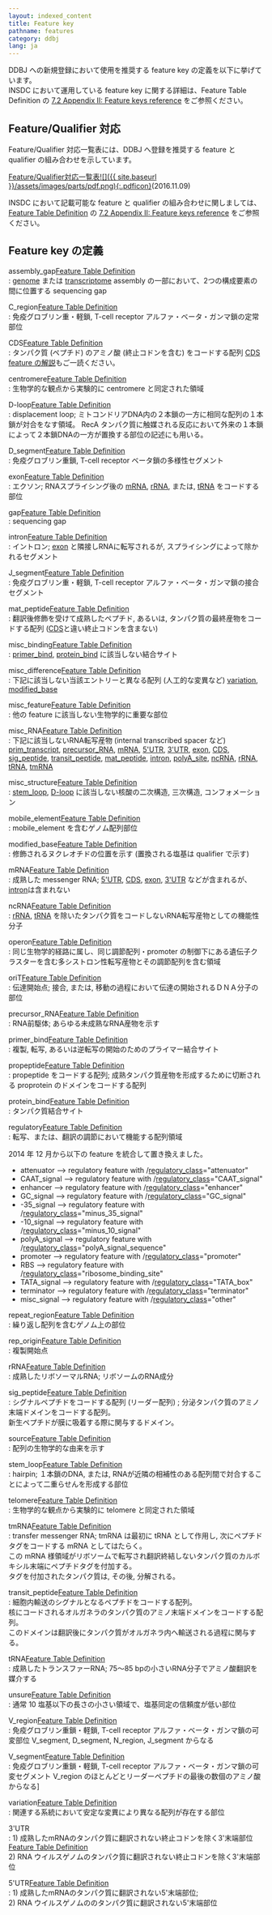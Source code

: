 ```yaml
---
layout: indexed_content
title: Feature key
pathname: features
category: ddbj
lang: ja
---
```


DDBJ への新規登録において使用を推奨する feature key の定義を以下に挙げています。  
INSDC において運用している feature key に関する詳細は、Feature Table Definition の [7.2 Appendix II: Feature keys reference](/ddbj/full_index.html#7.2) をご参照ください。

## Feature/Qualifier 対応 <a name="usage"></a>

Feature/Qualifier 対応一覧表には、DDBJ へ登録を推奨する feature と qualifier の組み合わせを示しています。

[Feature/Qualifier対応一覧表![]({{ site.baseurl }}/assets/images/parts/pdf.png){:.pdficon}](/files/pdf/ddbj/fq-j.pdf)(2016.11.09)

INSDC において記載可能な feature と qualifier の組み合わせに関しましては、[Feature Table Definition](/ddbj/full_index.html) の [7.2 Appendix II: Feature keys reference](/ddbj/full_index.html#7.2) をご参照ください。

## Feature key の定義

assembly\_gap<span class="right-alignment">[Feature Table Definition](/ddbj/full_index.html#assembly_gap)</span>  
: [genome](/ddbj/genome-j.html) または [transcriptome](/ddbj/transcriptome-j.html) assembly の一部において、2つの構成要素の間に位置する sequencing gap

C\_region<span class="right-alignment">[Feature Table Definition](/ddbj/full_index.html#C_region)</span>  
: 免疫グロブリン重・軽鎖, T-cell receptor アルファ・ベータ・ガンマ鎖の定常部位
  
CDS<span class="right-alignment">[Feature Table Definition](/ddbj/full_index.html#fCDS)</span>  
: タンパク質 (ペプチド) のアミノ酸 (終止コドンを含む) をコードする配列 [CDS feature の解説](/ddbj/cds-j.html)もご一読ください。

centromere<span class="right-alignment">[Feature Table Definition](/ddbj/full_index.html#centromere)</span>  
: 生物学的な観点から実験的に centromere と同定された領域

D-loop<span class="right-alignment">[Feature Table Definition](/ddbj/full_index.html#D-loop)</span>  
: displacement loop; ミトコンドリアDNA内の２本鎖の一方に相同な配列の１本鎖が対合をなす領域。 RecA タンパク質に触媒される反応において外来の１本鎖によって２本鎖DNAの一方が置換する部位の記述にも用いる。

D\_segment<span class="right-alignment">[Feature Table Definition](/ddbj/full_index.html#D_segment)</span>  
: 免疫グロブリン重鎖, T-cell receptor ベータ鎖の多様性セグメント

exon<span class="right-alignment">[Feature Table Definition](/ddbj/full_index.html#exon)</span>  
: エクソン; RNAスプライシング後の [mRNA](/ddbj/full_index.html#mRNA), [rRNA](/ddbj/full_index.html#rRNA), または, [tRNA](/ddbj/full_index.html#tRNA) をコードする部位

gap<span class="right-alignment">[Feature Table Definition](/ddbj/full_index.html#gap)</span>  
: sequencing gap

intron<span class="right-alignment">[Feature Table Definition](/ddbj/full_index.html#intron)</span>  
: イントロン; [exon](/ddbj/full_index.html#exon) と隣接しRNAに転写されるが, スプライシングによって除かれるセグメント

J\_segment<span class="right-alignment">[Feature Table Definition](/ddbj/full_index.html#J_segment)</span>  
: 免疫グロブリン重・軽鎖, T-cell receptor アルファ・ベータ・ガンマ鎖の接合セグメント

mat\_peptide<span class="right-alignment">[Feature Table Definition](/ddbj/full_index.html#mat_peptide)</span>  
: 翻訳後修飾を受けて成熟したペプチド, あるいは, タンパク質の最終産物をコードする配列 ([CDS](/ddbj/full_index.html#fCDS)と違い終止コドンを含まない)

misc\_binding<span class="right-alignment">[Feature Table Definition](/ddbj/full_index.html#misc_binding)</span>  
: [primer\_bind](/ddbj/full_index.html#primer_bind), [protein\_bind](/ddbj/full_index.html#protein_bind) に該当しない結合サイト

misc\_difference<span class="right-alignment">[Feature Table Definition](/ddbj/full_index.html#misc_difference)</span>  
: 下記に該当しない当該エントリーと異なる配列 (人工的な変異など) [variation](/ddbj/full_index.html#variation), [modified\_base](/ddbj/full_index.html#modified_base)

misc\_feature<span class="right-alignment">[Feature Table Definition](/ddbj/full_index.html#misc_feature)</span>  
: 他の feature に該当しない生物学的に重要な部位

misc\_RNA<span class="right-alignment">[Feature Table Definition](/ddbj/full_index.html#misc_RNA)</span>  
: 下記に該当しないRNA転写産物 (internal transcribed spacer など)<br>[prim\_transcript](/ddbj/full_index.html#prim_transcript), [precursor\_RNA](/ddbj/full_index.html#precursor_RNA), [mRNA](/ddbj/full_index.html#mRNA), [5'UTR](/ddbj/full_index.html#5UTR), [3'UTR](/ddbj/full_index.html#3UTR), [exon](/ddbj/full_index.html#exon), [CDS](/ddbj/full_index.html#fCDS), [sig\_peptide](/ddbj/full_index.html#sig_peptide), [transit\_peptide](/ddbj/full_index.html#transit_peptide), [mat\_peptide](/ddbj/full_index.html#mat_peptide), [intron](/ddbj/full_index.html#intron), [polyA\_site](/ddbj/full_index.html#polyA_site), [ncRNA](/ddbj/full_index.html#ncRNA), [rRNA](/ddbj/full_index.html#rRNA), [tRNA](/ddbj/full_index.html#tRNA), [tmRNA](/ddbj/full_index.html#tmRNA)

misc\_structure<span class="right-alignment">[Feature Table Definition](/ddbj/full_index.html#misc_structure)</span>  
: [stem\_loop](/ddbj/full_index.html#stem_loop), [D-loop](/ddbj/full_index.html#D-loop) に該当しない核酸の二次構造, 三次構造, コンフォメーション

mobile\_element<span class="right-alignment">[Feature Table Definition](/ddbj/full_index.html#mobile_element)</span>  
: mobile\_element を含むゲノム配列部位

modified\_base<span class="right-alignment">[Feature Table Definition](/ddbj/full_index.html#modified_base)</span>  
: 修飾されるヌクレオチドの位置を示す (置換される塩基は qualifier で示す)

mRNA<span class="right-alignment">[Feature Table Definition](/ddbj/full_index.html#mRNA)</span>  
: 成熟した messenger RNA; [5'UTR](/ddbj/full_index.html#5UTR), [CDS](/ddbj/full_index.html#fCDS), [exon](/ddbj/full_index.html#exon), [3'UTR](/ddbj/full_index.html#3UTR) などが含まれるが、[intron](/ddbj/full_index.html#intron)は含まれない

ncRNA<span class="right-alignment">[Feature Table Definition](/ddbj/full_index.html#ncRNA)</span>  
: [rRNA](/ddbj/full_index.html#rRNA), [tRNA](/ddbj/full_index.html#tRNA) を除いたタンパク質をコードしないRNA転写産物としての機能性分子

operon<span class="right-alignment">[Feature Table Definition](/ddbj/full_index.html#operon)</span>  
: 同じ生物学的経路に属し、同じ調節配列・promoter の制御下にある遺伝子クラスターを含む多シストロン性転写産物とその調節配列を含む領域

oriT<span class="right-alignment">[Feature Table Definition](/ddbj/full_index.html#oriT)</span>  
: 伝達開始点; 接合, または, 移動の過程において伝達の開始されるＤＮＡ分子の部位

precursor\_RNA<span class="right-alignment">[Feature Table Definition](/ddbj/full_index.html#precursor_RNA)</span>  
: RNA前駆体; あらゆる未成熟なRNA産物を示す

primer\_bind<span class="right-alignment">[Feature Table Definition](/ddbj/full_index.html#primer_bind)</span>  
: 複製, 転写, あるいは逆転写の開始のためのプライマー結合サイト

propeptide<span class="right-alignment">[Feature Table Definition](/ddbj/full_index.html#propeptide)</span>  
: propeptide をコードする配列; 成熟タンパク質産物を形成するために切断される proprotein のドメインをコードする配列

protein\_bind<span class="right-alignment">[Feature Table Definition](/ddbj/full_index.html#protein_bind)</span>  
: タンパク質結合サイト

regulatory<span class="right-alignment">[Feature Table Definition](/ddbj/full_index.html#regulatory)</span>  
: 転写、または、翻訳の調節において機能する配列領域

2014 年 12 月から以下の feature を統合して置き換えました。
- attenuator --> regulatory feature with /[regulatory_class](/ddbj/qualifiers.html#regulatory_class)="attenuator"
- CAAT_signal --> regulatory feature with /[regulatory_class](/ddbj/qualifiers.html#regulatory_class)="CAAT_signal"
- enhancer --> regulatory feature with /[regulatory_class](/ddbj/qualifiers.html#regulatory_class)="enhancer"
- GC_signal --> regulatory feature with /[regulatory_class](/ddbj/qualifiers.html#regulatory_class)="GC_signal"
- -35_signal --> regulatory feature with /[regulatory_class](/ddbj/qualifiers.html#regulatory_class)="minus_35_signal"
- -10_signal --> regulatory feature with /[regulatory_class](/ddbj/qualifiers.html#regulatory_class)="minus_10_signal"
- polyA_signal --> regulatory feature with /[regulatory_class](/ddbj/qualifiers.html#regulatory_class)="polyA_signal_sequence"
- promoter --> regulatory feature with /[regulatory_class](/ddbj/qualifiers.html#regulatory_class)="promoter"
- RBS --> regulatory feature with /[regulatory_class](/ddbj/qualifiers.html#regulatory_class)="ribosome_binding_site"
- TATA_signal --> regulatory feature with /[regulatory_class](/ddbj/qualifiers.html#regulatory_class)="TATA_box"
- terminator --> regulatory feature with /[regulatory_class](/ddbj/qualifiers.html#regulatory_class)="terminator"
- misc_signal --> regulatory feature with /[regulatory_class](/ddbj/qualifiers.html#regulatory_class)="other"


repeat\_region<span class="right-alignment">[Feature Table Definition](/ddbj/full_index.html#repeat_region)</span>  
: 繰り返し配列を含むゲノム上の部位

rep\_origin<span class="right-alignment">[Feature Table Definition](/ddbj/full_index.html#rep_origin)</span>  
: 複製開始点

rRNA<span class="right-alignment">[Feature Table Definition](/ddbj/full_index.html#rRNA)</span>  
: 成熟したリボソーマルRNA; リボソームのRNA成分

sig\_peptide<span class="right-alignment">[Feature Table Definition](/ddbj/full_index.html#sig_peptide)</span>  
: シグナルペプチドをコードする配列 (リーダー配列) ; 分泌タンパク質のアミノ末端ドメインをコードする配列。<br>新生ペプチドが膜に吸着する際に関与するドメイン。

source<span class="right-alignment">[Feature Table Definition](/ddbj/full_index.html#source)</span>  
: 配列の生物学的な由来を示す

stem\_loop<span class="right-alignment">[Feature Table Definition](/ddbj/full_index.html#stem_loop)</span>  
: hairpin; １本鎖のDNA, または, RNAが近隣の相補性のある配列間で対合することによって二重らせんを形成する部位

telomere<span class="right-alignment">[Feature Table Definition](/ddbj/full_index.html#telomere)</span>  
: 生物学的な観点から実験的に telomere と同定された領域

tmRNA<span class="right-alignment">[Feature Table Definition](/ddbj/full_index.html#tmRNA)</span>  
: transfer messenger RNA; tmRNA は最初に tRNA として作用し, 次にペプチドタグをコードする mRNA としてはたらく。<br>この mRNA 様領域がリボソームで転写され翻訳終結しないタンパク質のカルボキシル末端にペプチドタグを付加する。<br>タグを付加されたタンパク質は, その後, 分解される。

transit\_peptide<span class="right-alignment">[Feature Table Definition](/ddbj/full_index.html#transit_peptide)</span>  
: 細胞内輸送のシグナルとなるペプチドをコードする配列。<br>核にコードされるオルガネラのタンパク質のアミノ末端ドメインをコードする配列。<br>このドメインは翻訳後にタンパク質がオルガネラ内へ輸送される過程に関与する。

tRNA<span class="right-alignment">[Feature Table Definition](/ddbj/full_index.html#tRNA)</span>  
: 成熟したトランスファーRNA; 75～85 bpの小さいRNA分子でアミノ酸翻訳を媒介する

unsure<span class="right-alignment">[Feature Table Definition](/ddbj/full_index.html#unsure)</span>  
: 通常 10 塩基以下の長さの小さい領域で、塩基同定の信頼度が低い部位

V\_region<span class="right-alignment">[Feature Table Definition](/ddbj/full_index.html#V_region)</span>  
: 免疫グロブリン重鎖・軽鎖, T-cell receptor アルファ・ベータ・ガンマ鎖の可変部位 V\_segment, D\_segment, N\_region, J\_segment からなる

V\_segment<span class="right-alignment">[Feature Table Definition](/ddbj/full_index.html#V_segment)</span>  
: 免疫グロブリン重鎖・軽鎖, T-cell receptor アルファ・ベータ・ガンマ鎖の可変セグメント V\_region のほとんどとリーダーペプチドの最後の数個のアミノ酸からなる]

variation<span class="right-alignment">[Feature Table Definition](/ddbj/full_index.html#variation)</span>  
: 関連する系統において安定な変異により異なる配列が存在する部位

3'UTR  
: 1)  成熟したmRNAのタンパク質に翻訳されない終止コドンを除く3'末端部位<span class="right-alignment">[Feature Table Definition](/ddbj/full_index.html#3UTR)</span><br>2)  RNA ウイルスゲノムのタンパク質に翻訳されない終止コドンを除く3'末端部位

5'UTR<span class="right-alignment">[Feature Table Definition](/ddbj/full_index.html#5UTR)</span>  
: 1)  成熟したmRNAのタンパク質に翻訳されない5'末端部位;<br>2)  RNA ウイルスゲノムののタンパク質に翻訳されない5'末端部位